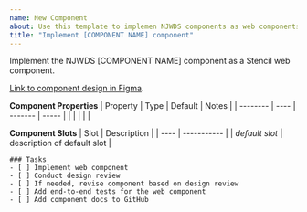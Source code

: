 ```yaml
---
name: New Component
about: Use this template to implemen NJWDS components as web components
title: "Implement [COMPONENT NAME] component"
---
```


Implement the NJWDS [COMPONENT NAME] component as a Stencil web component.

[Link to component design in Figma](https://www.figma.com/).

**Component Properties**
| Property | Type | Default | Notes |
| -------- | ---- | ------- | ----- |
| | | | |

**Component Slots**
| Slot | Description |
| ---- | ----------- |
| _default slot_ | description of default slot |

```[tasklist]
### Tasks
- [ ] Implement web component
- [ ] Conduct design review
- [ ] If needed, revise component based on design review
- [ ] Add end-to-end tests for the web component
- [ ] Add component docs to GitHub
```

